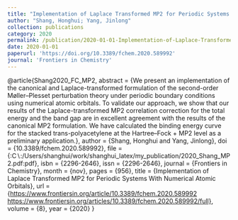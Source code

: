 ```yaml
---
title: "Implementation of Laplace Transformed MP2 for Periodic Systems With Numerical Atomic Orbitals"
author: "Shang, Honghui; Yang, Jinlong"
collection: publications
category: 2020
permalink: /publication/2020-01-01-Implementation-of-Laplace-Transformed-MP2-for-Periodic-Systems-With-Numerical-Atomic-Orbitals
date: 2020-01-01
paperurl: 'https://doi.org/10.3389/fchem.2020.589992'
journal: 'Frontiers in Chemistry'
---
```

@article{Shang2020_FC_MP2,
 abstract = {We present an implementation of the canonical and Laplace-transformed formulation of the second-order Møller–Plesset perturbation theory under periodic boundary conditions using numerical atomic orbitals. To validate our approach, we show that our results of the Laplace-transformed MP2 correlation correction for the total energy and the band gap are in excellent agreement with the results of the canonical MP2 formulation. We have calculated the binding energy curve for the stacked trans-polyacetylene at the Hartree–Fock + MP2 level as a preliminary application.},
 author = {Shang, Honghui and Yang, Jinlong},
 doi = {10.3389/fchem.2020.589992},
 file = {:C$\backslash$:/Users/shanghui/work/shanghui_latex/my_publication/2020_Shang_MP2.pdf:pdf},
 isbn = {2296-2646},
 issn = {2296-2646},
 journal = {Frontiers in Chemistry},
 month = {nov},
 pages = {956},
 title = {Implementation of Laplace Transformed MP2 for Periodic Systems With Numerical Atomic Orbitals},
 url = {https://www.frontiersin.org/article/10.3389/fchem.2020.589992 https://www.frontiersin.org/articles/10.3389/fchem.2020.589992/full},
 volume = {8},
 year = {2020}
}
